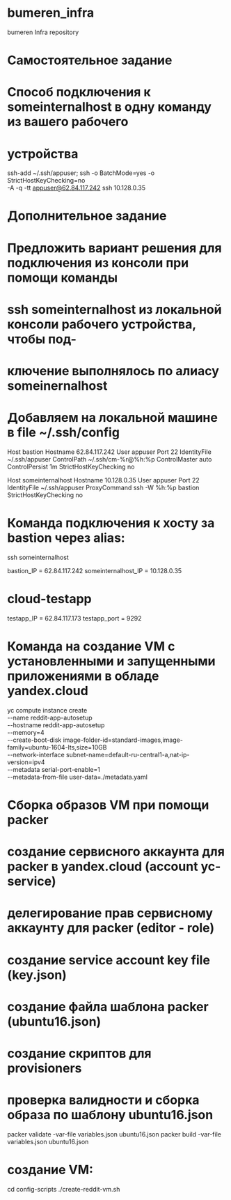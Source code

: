 # bumeren_infra
bumeren Infra repository

# Самостоятельное задание
# Способ подключения к someinternalhost в одну команду из вашего рабочего
# устройства
ssh-add ~/.ssh/appuser; ssh -o BatchMode=yes -o StrictHostKeyChecking=no \
-A -q -tt appuser@62.84.117.242 ssh 10.128.0.35

# Дополнительное задание
# Предложить вариант решения для подключения из консоли при помощи команды
# ssh someinternalhost из локальной консоли рабочего устройства, чтобы под-
# ключение выполнялось по алиасу someinernalhost
# Добавляем на локальной машине в file ~/.ssh/config
Host bastion
   Hostname 62.84.117.242
   User appuser
   Port 22
   IdentityFile ~/.ssh/appuser
   ControlPath ~/.ssh/cm-%r@%h:%p
   ControlMaster auto
   ControlPersist 1m
   StrictHostKeyChecking no

Host someinternalhost
   Hostname 10.128.0.35
   User appuser
   Port 22
   IdentityFile ~/.ssh/appuser
   ProxyCommand ssh -W %h:%p bastion
   StrictHostKeyChecking no

# Команда подключения к хосту за bastion через alias:
ssh someinternalhost

bastion_IP = 62.84.117.242
someinternalhost_IP = 10.128.0.35

# cloud-testapp
testapp_IP = 62.84.117.173
testapp_port = 9292

# Команда на создание VM c установленными и запущенными приложениями в обладе yandex.cloud
yc compute instance create \
  --name reddit-app-autosetup \
  --hostname reddit-app-autosetup \
  --memory=4 \
  --create-boot-disk image-folder-id=standard-images,image-family=ubuntu-1604-lts,size=10GB \
  --network-interface subnet-name=default-ru-central1-a,nat-ip-version=ipv4 \
  --metadata serial-port-enable=1 \
  --metadata-from-file user-data=./metadata.yaml
# Сборка образов VM при помощи packer
# создание сервисного аккаунта для packer в yandex.cloud (account yc-service)
# делегирование прав сервисному аккаунту для packer (editor - role)
# создание service account key file (key.json)
# создание файла шаблона packer (ubuntu16.json)
# cоздание скриптов для provisioners
# проверка валидности и сборка образа по шаблону ubuntu16.json
packer validate -var-file variables.json ubuntu16.json
packer build -var-file variables.json ubuntu16.json
# создание VM:
cd config-scripts
./create-reddit-vm.sh
